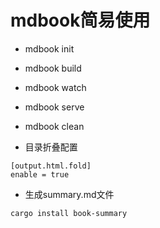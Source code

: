 # mdbook简易使用

- mdbook init <directory>

- mdbook build

- mdbook watch

- mdbook serve

- mdbook clean 

- 目录折叠配置
```
[output.html.fold]
enable = true
```
- 生成summary.md文件
```
cargo install book-summary
```